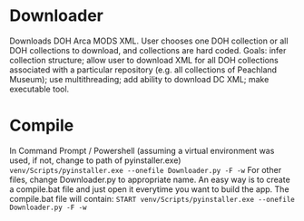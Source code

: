 # Downloader
Downloads DOH Arca MODS XML. User chooses one DOH collection or all DOH collections to download, and collections are hard coded. Goals: infer collection structure; allow user to download XML for all DOH collections associated with a particular repository (e.g. all collections of Peachland Museum); use multithreading; add ability to download DC XML; make executable tool.

# Compile
In Command Prompt / Powershell (assuming a virtual environment was used, if not, change to path of pyinstaller.exe) 
`venv/Scripts/pyinstaller.exe --onefile Downloader.py -F -w` 
For other files, change Downloader.py to appropriate name. 
An easy way is to create a compile.bat file and just open it everytime you want to build the app. The compile.bat file will contain: 
`START venv/Scripts/pyinstaller.exe --onefile Downloader.py -F -w`
